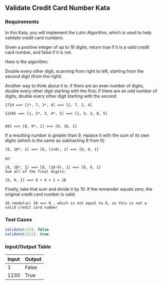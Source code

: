 ## Validate Credit Card Number Kata

### Requirements 

In this Kata, you will implement the Luhn Algorithm, which is used to help validate credit card numbers.

Given a positive integer of up to 16 digits, return true if it is a valid credit card number, and false if it is not.

Here is the algorithm:

Double every other digit, scanning from right to left, starting from the second digit (from the right).

Another way to think about it is: if there are an even number of digits, double every other digit starting with the first; if there are an odd number of digits, double every other digit starting with the second:

```
1714 ==> [1*, 7, 1*, 4] ==> [2, 7, 2, 4]

12345 ==> [1, 2*, 3, 4*, 5] ==> [1, 4, 3, 8, 5]


891 ==> [8, 9*, 1] ==> [8, 18, 1]
``` 

If a resulting number is greater than 9, replace it with the sum of its own digits (which is the same as subtracting 9 from it):

```
[8, 18*, 1] ==> [8, (1+8), 1] ==> [8, 9, 1]
```

or:

```
[8, 18*, 1] ==> [8, (18-9), 1] ==> [8, 9, 1]
Sum all of the final digits:

[8, 9, 1] ==> 8 + 9 + 1 = 18
```

Finally, take that sum and divide it by 10. If the remainder equals zero, the original credit card number is valid.

```
18 (modulus) 10 ==> 8 , which is not equal to 0, so this is not a valid credit card number
```

### Test Cases

```JavaScript
validate(123), false
validate(2121), true
```

### Input/Output Table

| Input      | Output |
| :--------- | :----- |
| 1   | False   |
| 1230   | True   |


